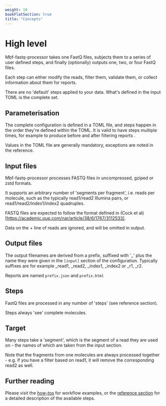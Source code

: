 ```yaml
---
weight: 10
bookFlatSection: true
title: "Concepts"
---
```


# High level

Mbf-fastq-processor takes one FastQ files, subjects them to a series of user defined steps,
and finally (optionally) outputs one, two, or four FastQ files.

Each step can either modify the reads, filter them, validate them, or collect information about them for
reports.

There are no 'default' steps applied to your data. What's defined in the input TOML is the
complete set.

## Parameterisation

The complete configuration is defined in a TOML file, and steps happen in the order they're defined 
within the TOML. It is valid to have steps multiple times, for example to produce before and after filtering reports .

Values in the TOML file are generally mandatory, exceptions are noted in the reference.

## Input files

Mbf-fastq-processor processes FASTQ files in uncompressed, gziped or zstd formats.

It supports an arbitrary number of 'segments per fragment', i.e. reads  per molecule,
such as the typically read1/read2 Illumina pairs, or read1/read2/index1/index2 quadruples.

FASTQ files are expected to follow the format defined in (Cock et al)[https://academic.oup.com/nar/article/38/6/1767/3112533].

Data on the + line of reads are ignored, and will be omitted in output.

## Output files

The output filenames are derived from a prefix, suffixed with '_' plus the name they were given 
in the `[input]` section of the configuration. Typically suffixes are for example _read1, _read2,
_index1, _index2 or _r1, _r2.

Reports are named `prefix.json` and `prefix.html`

## Steps

FastQ files are processed in any number of 'steps' (see reference section).

Steps always 'see' complete molecules.

## Target

Many steps take a 'segment', which is the segment of a read they are used on - the names of which are taken from the input section.

Note that the fragments from one molecules are always processed together - e.g. if you have a filter based on read1,
it will remove the corresponding read2 as well.


## Further reading

Please visit the [how-tos](../how-to/report) for workflow examples, or the [reference section](/reference) for a detailed description of the available steps.
